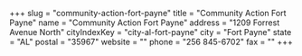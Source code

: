 +++
slug = "community-action-fort-payne"
title = "Community Action Fort Payne"
name = "Community Action Fort Payne"
address = "1209 Forrest Avenue North"
cityIndexKey = "city-al-fort-payne"
city = "Fort Payne"
state = "AL"
postal = "35967"
website = ""
phone = "256 845-6702"
fax = ""
+++
